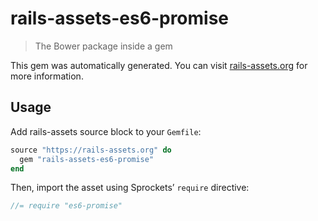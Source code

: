 # rails-assets-es6-promise

> The Bower package inside a gem

This gem was automatically generated. You can visit [rails-assets.org](https://rails-assets.org) for more information.

## Usage

Add rails-assets source block to your `Gemfile`:

```ruby
source "https://rails-assets.org" do
  gem "rails-assets-es6-promise"
end

```

Then, import the asset using Sprockets’ `require` directive:

```js
//= require "es6-promise"
```
